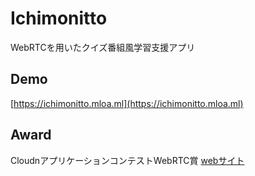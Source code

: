 # Ichimonitto
WebRTCを用いたクイズ番組風学習支援アプリ

## Demo
[https://ichimonitto.mloa.ml](https://ichimonitto.mloa.ml)

## Award
CloudnアプリケーションコンテストWebRTC賞 [webサイト](http://www.cloudn-service.com/cam04-deven/decon/tohyo/)